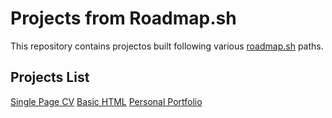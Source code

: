 # Projects from Roadmap.sh
This repository contains projectos built following various [roadmap.sh](https://roadmap.sh/) paths.

## Projects List
[Single Page CV](https://roadmap.sh/projects/single-page-cv)
[Basic HTML](https://roadmap.sh/projects/basic-html-website)
[Personal Portfolio](https://roadmap.sh/projects/portfolio-website)
